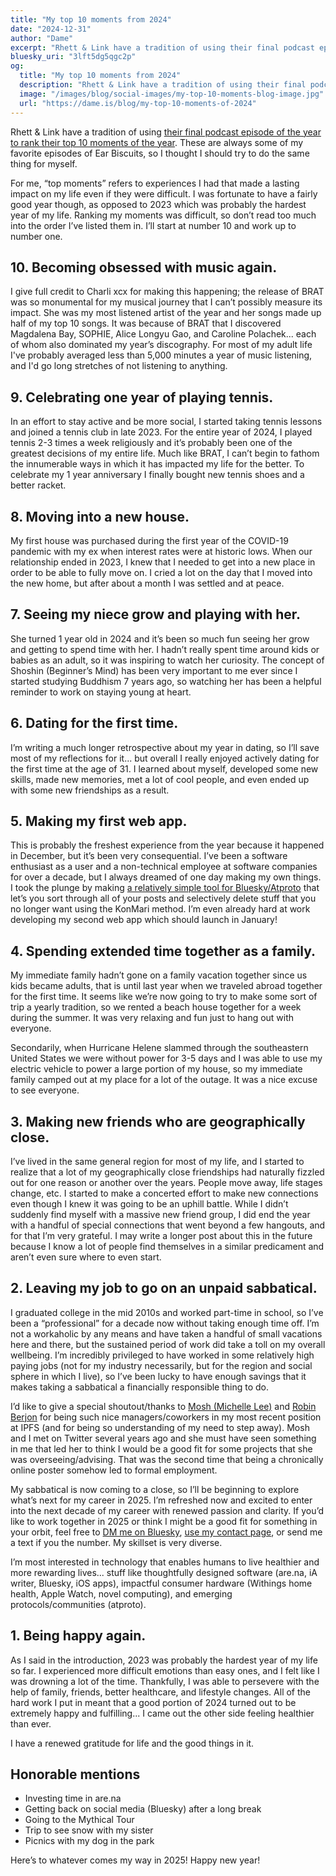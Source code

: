 ```yaml
---
title: "My top 10 moments from 2024"
date: "2024-12-31"
author: "Dame"
excerpt: "Rhett & Link have a tradition of using their final podcast episode of the year to rank their top 10 moments of the year. These are always some of my favorite episodes of Ear Biscuits, so I thought I should try to do the same thing for myself."
bluesky_uri: "3lft5dg5qgc2p"
og:
  title: "My top 10 moments from 2024"
  description: "Rhett & Link have a tradition of using their final podcast episode of the year to rank their top 10 moments of the year. These are always some of my favorite episodes of Ear Biscuits, so I thought I should try to do the same thing for myself."
  image: "/images/blog/social-images/my-top-10-moments-blog-image.jpg"
  url: "https://dame.is/blog/my-top-10-moments-of-2024"
---
```


Rhett & Link have a tradition of using [their final podcast episode of the year to rank their top 10 moments of the year](https://www.youtube.com/watch?v=LXG_plpS69M). These are always some of my favorite episodes of Ear Biscuits, so I thought I should try to do the same thing for myself.

For me, “top moments” refers to experiences I had that made a lasting impact on my life even if they were difficult. I was fortunate to have a fairly good year though, as opposed to 2023 which was probably the hardest year of my life. Ranking my moments was difficult, so don’t read too much into the order I’ve listed them in. I’ll start at number 10 and work up to number one.

## 10. Becoming obsessed with music again.

I give full credit to Charli xcx for making this happening; the release of BRAT was so monumental for my musical journey that I can’t possibly measure its impact. She was my most listened artist of the year and her songs made up half of my top 10 songs. It was because of BRAT that I discovered Magdalena Bay, SOPHIE, Alice Longyu Gao, and Caroline Polachek... each of whom also dominated my year’s discography. For most of my adult life I've probably averaged less than 5,000 minutes a year of music listening, and I'd go long stretches of not listening to anything.

## 9. Celebrating one year of playing tennis.

In an effort to stay active and be more social, I started taking tennis lessons and joined a tennis club in late 2023. For the entire year of 2024, I played tennis 2-3 times a week religiously and it’s probably been one of the greatest decisions of my entire life. Much like BRAT, I can’t begin to fathom the innumerable ways in which it has impacted my life for the better. To celebrate my 1 year anniversary I finally bought new tennis shoes and a better racket.

## 8. Moving into a new house.

My first house was purchased during the first year of the COVID-19 pandemic with my ex when interest rates were at historic lows. When our relationship ended in 2023, I knew that I needed to get into a new place in order to be able to fully move on. I cried a lot on the day that I moved into the new home, but after about a month I was settled and at peace.

## 7. Seeing my niece grow and playing with her.

She turned 1 year old in 2024 and it’s been so much fun seeing her grow and getting to spend time with her. I hadn’t really spent time around kids or babies as an adult, so it was inspiring to watch her curiosity. The concept of Shoshin (Beginner’s Mind) has been very important to me ever since I started studying Buddhism 7 years ago, so watching her has been a helpful reminder to work on staying young at heart.

## 6. Dating for the first time.

I’m writing a much longer retrospective about my year in dating, so I’ll save most of my reflections for it... but overall I really enjoyed actively dating for the first time at the age of 31. I learned about myself, developed some new skills, made new memories, met a lot of cool people, and even ended up with some new friendships as a result.

## 5. Making my first web app.

This is probably the freshest experience from the year because it happened in December, but it’s been very consequential. I’ve been a software enthusiast as a user and a non-technical employee at software companies for over a decade, but I always dreamed of one day making my own things. I took the plunge by making [a relatively simple tool for Bluesky/Atproto](https://reviewer.skeet.tools) that let’s you sort through all of your posts and selectively delete stuff that you no longer want using the KonMari method. I’m even already hard at work developing my second web app which should launch in January!

## 4. Spending extended time together as a family.

My immediate family hadn’t gone on a family vacation together since us kids became adults, that is until last year when we traveled abroad together for the first time. It seems like we’re now going to try to make some sort of trip a yearly tradition, so we rented a beach house together for a week during the summer. It was very relaxing and fun just to hang out with everyone.

Secondarily, when Hurricane Helene slammed through the southeastern United States we were without power for 3-5 days and I was able to use my electric vehicle to power a large portion of my house, so my immediate family camped out at my place for a lot of the outage. It was a nice excuse to see everyone.

## 3. Making new friends who are geographically close.

I’ve lived in the same general region for most of my life, and I started to realize that a lot of my geographically close friendships had naturally fizzled out for one reason or another over the years. People move away, life stages change, etc. I started to make a concerted effort to make new connections even though I knew it was going to be an uphill battle. While I didn’t suddenly find myself with a massive new friend group, I did end the year with a handful of special connections that went beyond a few hangouts, and for that I’m very grateful. I may write a longer post about this in the future because I know a lot of people find themselves in a similar predicament and aren’t even sure where to even start.

## 2. Leaving my job to go on an unpaid sabbatical.

I graduated college in the mid 2010s and worked part-time in school, so I’ve been a “professional” for a decade now without taking enough time off. I’m not a workaholic by any means and have taken a handful of small vacations here and there, but the sustained period of work did take a toll on my overall wellbeing. I’m incredibly privileged to have worked in some relatively high paying jobs (not for my industry necessarily, but for the region and social sphere in which I live), so I’ve been lucky to have enough savings that it makes taking a sabbatical a financially responsible thing to do.

I’d like to give a special shoutout/thanks to [Mosh (Michelle Lee)](https://bsky.app/profile/mosh.bsky.social) and [Robin Berjon](https://bsky.app/profile/robin.berjon.com) for being such nice managers/coworkers in my most recent position at IPFS (and for being so understanding of my need to step away). Mosh and I met on Twitter several years ago and she must have seen something in me that led her to think I would be a good fit for some projects that she was overseeing/advising. That was the second time that being a chronically online poster somehow led to formal employment.

My sabbatical is now coming to a close, so I’ll be beginning to explore what’s next for my career in 2025. I’m refreshed now and excited to enter into the next decade of my career with renewed passion and clarity. If you’d like to work together in 2025 or think I might be a good fit for something in your orbit, feel free to [DM me on Bluesky](https://bsky.app/profile/dame.bsky.social), [use my contact page](http://dame.contact), or send me a text if you the number. My skillset is very diverse.

I’m most interested in technology that enables humans to live healthier and more rewarding lives... stuff like thoughtfully designed software (are.na, iA writer, Bluesky, iOS apps), impactful consumer hardware (Withings home health, Apple Watch, novel computing), and emerging protocols/communities (atproto).

## 1. Being happy again.

As I said in the introduction, 2023 was probably the hardest year of my life so far. I experienced more difficult emotions than easy ones, and I felt like I was drowning a lot of the time. Thankfully, I was able to persevere with the help of family, friends, better healthcare, and lifestyle changes. All of the hard work I put in meant that a good portion of 2024 turned out to be extremely happy and fulfilling... I came out the other side feeling healthier than ever. 

I have a renewed gratitude for life and the good things in it.

## Honorable mentions
- Investing time in are.na
- Getting back on social media (Bluesky) after a long break
- Going to the Mythical Tour
- Trip to see snow with my sister
- Picnics with my dog in the park

Here’s to whatever comes my way in 2025! Happy new year!